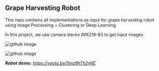 ## Grape Harvesting Robot

This repo contains all implementations as input for grape harvesting robot using Image Processing + Clustering or Deep Learning.

In this project, we use camera stereo IMX219-83 to get input images

![github image](https://github.com/huynhloc04/LVTN/blob/main/images/stereo_camera.jpg)

![github image](https://github.com/huynhloc04/LVTN/blob/main/images/Grape_Robot.jpg)

***Robot demo:*** *https://youtu.be/5mz9hTh2y6E*

